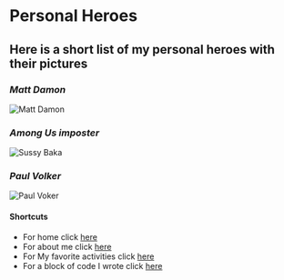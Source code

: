 # Personal Heroes

## Here is a short list of my personal heroes with their pictures

### _Matt Damon_

![Matt Damon](https://external-content.duckduckgo.com/iu/?u=https%3A%2F%2Ftse2.mm.bing.net%2Fth%3Fid%3DOIP.cmIUP_k5dP2HkDHAdl1wHAHaLH%26pid%3DApi&f=1)

### _Among Us imposter_
![Sussy Baka](https://external-content.duckduckgo.com/iu/?u=https%3A%2F%2Ftse3.mm.bing.net%2Fth%3Fid%3DOIP.2Nuokp81_UoBodNySH2xgAHaHa%26pid%3DApi&f=1)

### _Paul Volker_
![Paul Voker](https://external-content.duckduckgo.com/iu/?u=https%3A%2F%2Ftse2.mm.bing.net%2Fth%3Fid%3DOIP.6Lxdb5hxkTB1S34YEBzKnAAAAA%26pid%3DApi&f=1)



#### Shortcuts
 * For home click [here][home]
 * For about me click [here][about me]
 * For My favorite activities click [here][favorite activities]
 * For a block of code I wrote click [here][code block]



[home]: https://aidtheogre.github.io
[about me]: https://aidtheogre.github.io/aboutme.github.io/  
[favorite activities]: https://aidtheogre.github.io/favoriteactivities.github.io/
[code block]: https://aidtheogre.github.io/Blockofcode.github.io/

 
